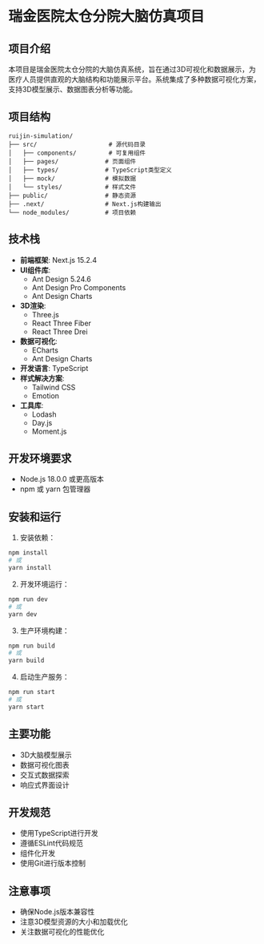 # 瑞金医院太仓分院大脑仿真项目

## 项目介绍
本项目是瑞金医院太仓分院的大脑仿真系统，旨在通过3D可视化和数据展示，为医疗人员提供直观的大脑结构和功能展示平台。系统集成了多种数据可视化方案，支持3D模型展示、数据图表分析等功能。

## 项目结构
```
ruijin-simulation/
├── src/                    # 源代码目录
│   ├── components/         # 可复用组件
│   ├── pages/             # 页面组件
│   ├── types/             # TypeScript类型定义
│   ├── mock/              # 模拟数据
│   └── styles/            # 样式文件
├── public/                # 静态资源
├── .next/                 # Next.js构建输出
└── node_modules/          # 项目依赖
```

## 技术栈
- **前端框架**: Next.js 15.2.4
- **UI组件库**: 
  - Ant Design 5.24.6
  - Ant Design Pro Components
  - Ant Design Charts
- **3D渲染**: 
  - Three.js
  - React Three Fiber
  - React Three Drei
- **数据可视化**:
  - ECharts
  - Ant Design Charts
- **开发语言**: TypeScript
- **样式解决方案**:
  - Tailwind CSS
  - Emotion
- **工具库**:
  - Lodash
  - Day.js
  - Moment.js

## 开发环境要求
- Node.js 18.0.0 或更高版本
- npm 或 yarn 包管理器

## 安装和运行
1. 安装依赖：
```bash
npm install
# 或
yarn install
```

2. 开发环境运行：
```bash
npm run dev
# 或
yarn dev
```

3. 生产环境构建：
```bash
npm run build
# 或
yarn build
```

4. 启动生产服务：
```bash
npm run start
# 或
yarn start
```

## 主要功能
- 3D大脑模型展示
- 数据可视化图表
- 交互式数据探索
- 响应式界面设计

## 开发规范
- 使用TypeScript进行开发
- 遵循ESLint代码规范
- 组件化开发
- 使用Git进行版本控制

## 注意事项
- 确保Node.js版本兼容性
- 注意3D模型资源的大小和加载优化
- 关注数据可视化的性能优化
